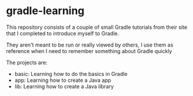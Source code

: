 # gradle-learning

This repository consists of a couple of small Gradle tutorials from their site that I completed to introduce myself to Gradle.

They aren't meant to be run or really viewed by others, I use them as reference when I need to remember something about Gradle quickly

The projects are:
  - basic: Learning how to do the basics in Gradle
  - app: Learning how to create a Java app
  - lib: Learning how to create a Java library
